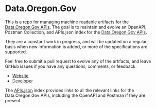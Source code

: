 # Data.Oregon.GovThis is a repo for managing machine readable artifacts for the [Data.Oregon.Gov APIs](https://oregon.gov/). The goal is to maintain and evolve an OpenAPI, Postman Collection, and APIs.json index for the [Data.Oregon.Gov APIs](https://oregon.gov/).They are a constant work in progress, and will be updated on a regular basis when new information is added, or more of the specifications are supported.Feel free to submit a pull request to evolve any of the artifacts, and leave GitHub issues if you have any questions, comments, or feedback.- [Website](https://oregon.gov/)- [Developer](https://oregon.gov/)The [APIs.json](https://github.com/api-evangelist/data-oregon-gov/blob/master/apis.json) index provides links to all the relevant links for the Data.Oregon.Gov APIs, including the OpenAPI and Postman if they are present.